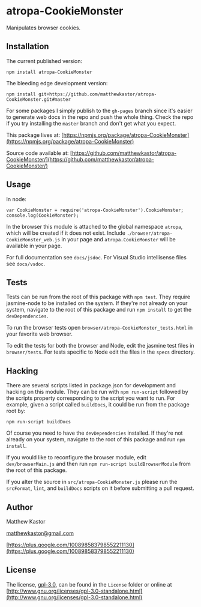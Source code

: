 # atropa-CookieMonster

Manipulates browser cookies.

## Installation

The current published version:

```
npm install atropa-CookieMonster
```

The bleeding edge development version:

```
npm install git+https://github.com/matthewkastor/atropa-CookieMonster.git#master
```

For some packages I simply publish to the `gh-pages` branch since it's easier to
 generate web docs in the repo and push the whole thing. Check the repo
 if you try installing the `master` branch and don't get what you expect.

This package lives at: [https://npmjs.org/package/atropa-CookieMonster](https://npmjs.org/package/atropa-CookieMonster)

Source code available at: [https://github.com/matthewkastor/atropa-CookieMonster/](https://github.com/matthewkastor/atropa-CookieMonster/)

## Usage

In node:

```
var CookieMonster = require('atropa-CookieMonster').CookieMonster;
console.log(CookieMonster);
```

In the browser this module is attached to the global namespace `atropa`, which
 will be created if it does not exist.
 Include `./browser/atropa-CookieMonster_web.js` in your page and
 `atropa.CookieMonster` will be available in your page.

For full documentation see `docs/jsdoc`. For Visual Studio intellisense files
 see `docs/vsdoc`.

## Tests

Tests can be run from the root of this package with `npm test`. They require
 jasmine-node to be installed on the system. If they're not
 already on your system, navigate to the root of this package and run
 `npm install` to get the `devDependencies`.

To run the browser tests open `browser/atropa-CookieMonster_tests.html` in your
 favorite web browser.

To edit the tests for both the browser and Node, edit the jasmine test files in
 `browser/tests`. For tests specific to Node edit the files in the `specs`
 directory.

## Hacking

There are several scripts listed in package.json for development and
 hacking on this module. They can be run with `npm run-script` followed by the
 scripts property corresponding to the script you want to run. For example,
 given a script called `buildDocs`, it could be run from the package root by:

```
npm run-script buildDocs
```

Of course you need to have the `devDependencies` installed. If they're not
 already on your system, navigate to the root of this package and run
 `npm install`.

If you would like to reconfigure the browser module, edit `dev/browserMain.js`
 and then run `npm run-script buildBrowserModule` from the root of this package.

If you alter the source in `src/atropa-CookieMonster.js` please run the
 `srcFormat`, `lint`, and `buildDocs` scripts on it before submitting a pull
 request.

## Author

Matthew Kastor

[matthewkastor@gmail.com](mailto:matthewkastor@gmail.com)

[https://plus.google.com/100898583798552211130](https://plus.google.com/100898583798552211130)

## License

The license, [gpl-3.0](http://www.gnu.org/licenses/gpl-3.0-standalone.html), can be found in the
 `License` folder or online at [http://www.gnu.org/licenses/gpl-3.0-standalone.html](http://www.gnu.org/licenses/gpl-3.0-standalone.html)
